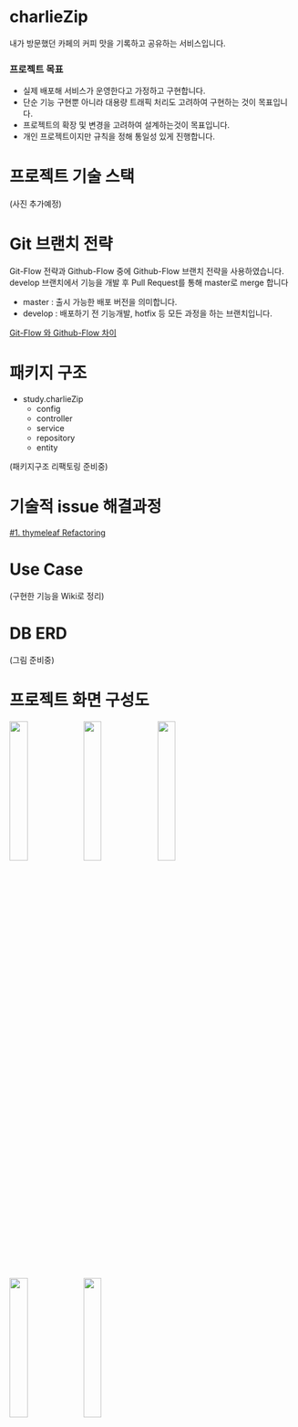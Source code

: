 # charlieZip
내가 방문했던 카페의 커피 맛을 기록하고 공유하는 서비스입니다.
### 프로젝트 목표
* 실제 배포해 서비스가 운영한다고 가정하고 구현합니다.
* 단순 기능 구현뿐 아니라 대용량 트래픽 처리도 고려하여 구현하는 것이 목표입니다.
* 프로젝트의 확장 및 변경을 고려하여 설계하는것이 목표입니다.
* 개인 프로젝트이지만 규칙을 정해 통일성 있게 진행합니다.


# 프로젝트 기술 스택
(사진 추가예정)

# Git 브랜치 전략
Git-Flow 전략과 Github-Flow 중에 Github-Flow 브랜치 전략을 사용하였습니다.  
develop 브랜치에서 기능을 개발 후 Pull Request를 통해 master로 merge 합니다

* master : 출시 가능한 배포 버전을 의미합니다.  
* develop : 배포하기 전 기능개발, hotfix 등 모든 과정을 하는 브랜치입니다.

[Git-Flow 와 Github-Flow 차이](https://github.com/choijunghwan/Today-I-Learn/blob/main/Git/Git-flow.md)

# 패키지 구조
* study.charlieZip
  * config
  * controller
  * service
  * repository
  * entity

(패키지구조 리팩토링 준비중)

# 기술적 issue 해결과정
[#1. thymeleaf Refactoring](https://github.com/choijunghwan/Today-I-Learn/blob/main/Project/CharlieZip/thymeleaf_refactoring.md)

# Use Case
(구현한 기능을 Wiki로 정리)

# DB ERD
(그림 준비중)

# 프로젝트 화면 구성도
<img src="https://user-images.githubusercontent.com/14924689/112107953-f5f8c580-8bf2-11eb-8017-29a01e321835.png" width=25%></img>
<img src="https://user-images.githubusercontent.com/14924689/112106832-7e766680-8bf1-11eb-8988-531d3490a33a.png" width=25%></img>
<img src="https://user-images.githubusercontent.com/14924689/112106736-6868a600-8bf1-11eb-84cc-d4f0c95c91fa.png" width=25%></img>
<img src="https://user-images.githubusercontent.com/14924689/112106843-81715700-8bf1-11eb-96ea-58d4e3de61ba.png" width=25%></img>
<img src="https://user-images.githubusercontent.com/14924689/112106850-82a28400-8bf1-11eb-8bcf-9fe799455fcc.png" width=25%></img>






